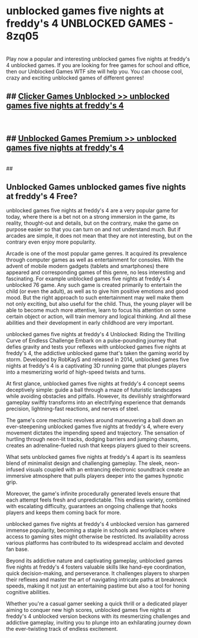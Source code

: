 # unblocked games five nights at freddy's 4  UNBLOCKED GAMES - 8zq05 <br>
<br>
Play now a popular and interesting unblocked games five nights at freddy's 4 unblocked games. If you are looking for free games for school and office, then our Unblocked Games WTF site will help you. You can choose cool, crazy and exciting unblocked games of different genres!


## ##  [Clicker Games Unblocked >> unblocked games five nights at freddy's 4](http://freeplayer.one?title=unblocked_games_five_nights_at_freddy's_4&ref=UG)
  <br>

##  ## [Unblocked Games Premium >> unblocked games five nights at freddy's 4](http://freeplayer.one?title=unblocked_games_five_nights_at_freddy's_4&ref=UG)
  <br>
  ##



## Unblocked Games unblocked games five nights at freddy's 4 Free?

unblocked games five nights at freddy's 4 are a very popular game for today, where there is a bet not on a strong immersion in the game, its reality, thought-out and details, but on the contrary, make the game on purpose easier so that you can turn on and not understand much. But if arcades are simple, it does not mean that they are not interesting, but on the contrary even enjoy more popularity.

Arcade is one of the most popular game genres. It acquired its prevalence through computer games as well as entertainment for consoles. With the advent of mobile modern gadgets (tablets and smartphones) there appeared and corresponding games of this genre, no less interesting and fascinating. For example unblocked games five nights at freddy's 4 unblocked 76 game. Any such game is created primarily to entertain the child (or even the adult), as well as to give him positive emotions and good mood. But the right approach to such entertainment may well make them not only exciting, but also useful for the child. Thus, the young player will be able to become much more attentive, learn to focus his attention on some certain object or action, will train memory and logical thinking. And all these abilities and their development in early childhood are very important.

unblocked games five nights at freddy's 4 Unblocked: Riding the Thrilling Curve of Endless Challenge
Embark on a pulse-pounding journey that defies gravity and tests your reflexes with unblocked games five nights at freddy's 4, the addictive unblocked game that's taken the gaming world by storm. Developed by RobKayS and released in 2014, unblocked games five nights at freddy's 4 is a captivating 3D running game that plunges players into a mesmerizing world of high-speed twists and turns.

At first glance, unblocked games five nights at freddy's 4 concept seems deceptively simple: guide a ball through a maze of futuristic landscapes while avoiding obstacles and pitfalls. However, its devilishly straightforward gameplay swiftly transforms into an electrifying experience that demands precision, lightning-fast reactions, and nerves of steel.

The game's core mechanic revolves around maneuvering a ball down an ever-steepening unblocked games five nights at freddy's 4, where every movement dictates the impending speed and trajectory. The sensation of hurtling through neon-lit tracks, dodging barriers and jumping chasms, creates an adrenaline-fueled rush that keeps players glued to their screens.

What sets unblocked games five nights at freddy's 4 apart is its seamless blend of minimalist design and challenging gameplay. The sleek, neon-infused visuals coupled with an entrancing electronic soundtrack create an immersive atmosphere that pulls players deeper into the games hypnotic grip.

Moreover, the game's infinite procedurally generated levels ensure that each attempt feels fresh and unpredictable. This endless variety, combined with escalating difficulty, guarantees an ongoing challenge that hooks players and keeps them coming back for more.

unblocked games five nights at freddy's 4 unblocked version has garnered immense popularity, becoming a staple in schools and workplaces where access to gaming sites might otherwise be restricted. Its availability across various platforms has contributed to its widespread acclaim and devoted fan base.

Beyond its addictive nature and captivating gameplay, unblocked games five nights at freddy's 4 fosters valuable skills like hand-eye coordination, quick decision-making, and perseverance. It challenges players to sharpen their reflexes and master the art of navigating intricate paths at breakneck speeds, making it not just an entertaining pastime but also a tool for honing cognitive abilities.

Whether you're a casual gamer seeking a quick thrill or a dedicated player aiming to conquer new high scores, unblocked games five nights at freddy's 4 unblocked version beckons with its mesmerizing challenges and addictive gameplay, inviting you to plunge into an exhilarating journey down the ever-twisting track of endless excitement.